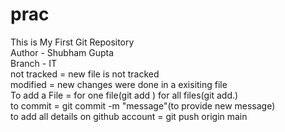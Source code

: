 # prac
This is My First Git Repository
<br>
Author - Shubham Gupta
<br>
Branch - IT
<br>
not tracked = new file is not tracked
<br>
modified = new changes were done in a exisiting file
<br>
To add a File = for one file(git add <filename>)
                for all files(git add.)
<br>
to commit = git commit -m "message"(to provide new message)
<br>
to add all details on github account = git push origin main

